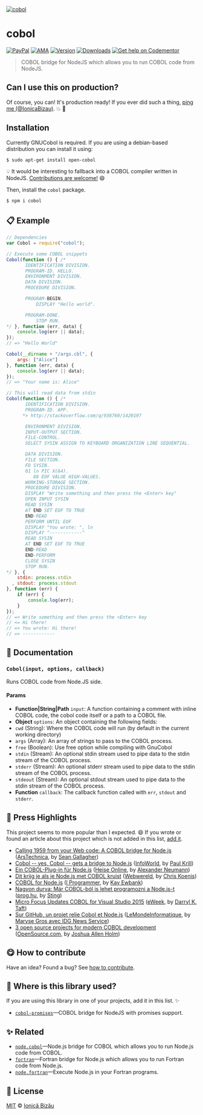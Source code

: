 
[![cobol](http://i.imgur.com/DutRzDr.png)](#)

# cobol

 [![PayPal](https://img.shields.io/badge/%24-paypal-f39c12.svg)][paypal-donations] [![AMA](https://img.shields.io/badge/ask%20me-anything-1abc9c.svg)](https://github.com/IonicaBizau/ama) [![Version](https://img.shields.io/npm/v/cobol.svg)](https://www.npmjs.com/package/cobol) [![Downloads](https://img.shields.io/npm/dt/cobol.svg)](https://www.npmjs.com/package/cobol) [![Get help on Codementor](https://cdn.codementor.io/badges/get_help_github.svg)](https://www.codementor.io/johnnyb?utm_source=github&utm_medium=button&utm_term=johnnyb&utm_campaign=github)

> COBOL bridge for NodeJS which allows you to run COBOL code from NodeJS.

## Can I use this on production?

Of course, you can! It's production ready! If you ever did such a thing, [ping me (@IonicaBizau)](https://twitter.com/IonicaBizau). :boom: :dizzy:


## Installation

Currently GNUCobol is required. If you are using a debian-based distribution you can install it using:

```sh
$ sudo apt-get install open-cobol
```

:bulb: It would be interesting to fallback into a COBOL compiler written in NodeJS. [Contributions are welcome!][contributing] :smile:

Then, install the `cobol` package.

```sh
$ npm i cobol
```

## :clipboard: Example



```js
// Dependencies
var Cobol = require("cobol");

// Execute some COBOL snippets
Cobol(function () { /*
       IDENTIFICATION DIVISION.
       PROGRAM-ID. HELLO.
       ENVIRONMENT DIVISION.
       DATA DIVISION.
       PROCEDURE DIVISION.

       PROGRAM-BEGIN.
           DISPLAY "Hello world".

       PROGRAM-DONE.
           STOP RUN.
*/ }, function (err, data) {
    console.log(err || data);
});
// => "Hello World"

Cobol(__dirname + "/args.cbl", {
    args: ["Alice"]
}, function (err, data) {
    console.log(err || data);
});
// => "Your name is: Alice"

// This will read data from stdin
Cobol(function () { /*
       IDENTIFICATION DIVISION.
       PROGRAM-ID. APP.
      *> http://stackoverflow.com/q/938760/1420197

       ENVIRONMENT DIVISION.
       INPUT-OUTPUT SECTION.
       FILE-CONTROL.
       SELECT SYSIN ASSIGN TO KEYBOARD ORGANIZATION LINE SEQUENTIAL.

       DATA DIVISION.
       FILE SECTION.
       FD SYSIN.
       01 ln PIC X(64).
          88 EOF VALUE HIGH-VALUES.
       WORKING-STORAGE SECTION.
       PROCEDURE DIVISION.
       DISPLAY "Write something and then press the <Enter> key"
       OPEN INPUT SYSIN
       READ SYSIN
       AT END SET EOF TO TRUE
       END-READ
       PERFORM UNTIL EOF
       DISPLAY "You wrote: ", ln
       DISPLAY "------------"
       READ SYSIN
       AT END SET EOF TO TRUE
       END-READ
       END-PERFORM
       CLOSE SYSIN
       STOP RUN.
*/ }, {
    stdin: process.stdin
  , stdout: process.stdout
}, function (err) {
    if (err) {
        console.log(err);
    }
});
// => Write something and then press the <Enter> key
// <= Hi there!
// => You wrote: Hi there!
// => ------------
```

## :memo: Documentation


### `Cobol(input, options, callback)`
Runs COBOL code from Node.JS side.

#### Params
- **Function|String|Path** `input`: A function containing a comment with inline COBOL code, the cobol code itself or a path to a COBOL file.
- **Object** `options`: An object containing the following fields:
 - `cwd` (String): Where the COBOL code will run (by default in the current working directory)
 - `args` (Array): An array of strings to pass to the COBOL process.
 - `free` (Boolean): Use free option while compiling with GnuCobol
 - `stdin` (Stream): An optional stdin stream used to pipe data to the stdin stream of the COBOL process.
 - `stderr` (Stream): An optional stderr stream used to pipe data to the stdin stream of the COBOL process.
 - `stdeout` (Stream): An optional stdout stream used to pipe data to the stdin stream of the COBOL process.
- **Function** `callback`: The callback function called with `err`, `stdout` and `stderr`.



## :newspaper: Press Highlights

This project seems to more popular than I expected. :smile: If you wrote or found an article about this project which is not added in this list, [add it][contributing].


 - [Calling 1959 from your Web code: A COBOL bridge for Node.js](http://arstechnica.com/information-technology/2015/08/calling-1959-from-your-web-code-a-cobol-bridge-for-node-js/) ([ArsTechnica](http://arstechnica.com/), by [Sean Gallagher](http://arstechnica.com/author/sean-gallagher/))
 - [Cobol -- yes, Cobol -- gets a bridge to Node.js](http://www.infoworld.com/article/2972314/application-development/cobol-nodejs-bridge.html) ([InfoWorld](http://www.infoworld.com/), by [Paul Krill](http://www.infoworld.com/author/Paul-Krill/))
 - [Ein COBOL-Plug-in für Node.js](http://www.heise.de/newsticker/meldung/Ein-COBOL-Plug-in-fuer-Node-js-2783225.html) ([Heise Online](http://heise.de), by [Alexander Neumann](http://www.heise.de/ix/editors/ix_redakteur_907177.html))
 - [Dit krijg je als je Node.js met COBOL kruist](http://webwereld.nl/open-source/88040-dit-krijg-je-als-je-node-js-met-cobol-kruist) ([Webwereld](http://webwereld.nl/), by [Chris Koenis](http://webwereld.nl/auteur/chris-koenis))
 - [COBOL for Node.js](http://www.i-programmer.info/news/98-languages/8904-cobol-for-nodejs.html) ([I Programmer](http://www.i-programmer.info/), by [Kay Ewbank](https://twitter.com/KayEwbank))
 - [Nagyon durva: Már COBOL-ból is lehet programozni a Node.js-t](http://prog.hu/hirek/4012/nagyon-durva-mar-cobol-bol-is-lehet-programozni-a-node-js-t) ([prog.hu](http://prog.hu/), by [Sting](http://prog.hu/azonosito/info/Sting?pop=1))
 - [Micro Focus Updates COBOL for Visual Studio 2015](http://www.eweek.com/developer/micro-focus-updates-cobol-for-visual-studio-2015.html) ([eWeek](http://eweek.com/), by [Darryl K. Taft](http://www.eweek.com/cp/bio/Darryl-K.-Taft/))
 - [Sur GitHub, un projet relie Cobol et Node.js](http://www.lemondeinformatique.fr/actualites/lire-sur-github-un-projet-relie-cobol-et-nodejs-62116.html) ([LeMondeInformatique](http://lemondeinformatique.fr/), by [Maryse Gros avec IDG News Service](mailto:redac_weblmi@it-news-info.com))
 - [3 open source projects for modern COBOL development](http://opensource.com/life/15/10/open-source-cobol-development) ([OpenSource.com](http://opensource.com/), by [Joshua Allen Holm](http://opensource.com/users/holmja))


## :yum: How to contribute
Have an idea? Found a bug? See [how to contribute][contributing].

## :dizzy: Where is this library used?
If you are using this library in one of your projects, add it in this list. :sparkles:


 - [`cobol-promises`](https://github.com/IonicaBizau/node-cobol-promises)—COBOL bridge for NodeJS with promises support.

## :sparkles: Related

 - [`node.cobol`](https://github.com/IonicaBizau/node.cobol#readme)—Node.js bridge for COBOL which allows you to run Node.js code from COBOL.
 - [`fortran`](https://github.com/IonicaBizau/node-fortran)—Fortran bridge for Node.js which allows you to run Fortran code from Node.js.
 - [`node.fortran`](https://github.com/IonicaBizau/node.fortran#readme)—Execute Node.js in your Fortran programs.



## :scroll: License

[MIT][license] © [Ionică Bizău][website]

[paypal-donations]: https://www.paypal.com/cgi-bin/webscr?cmd=_s-xclick&hosted_button_id=RVXDDLKKLQRJW
[donate-now]: http://i.imgur.com/6cMbHOC.png

[license]: http://showalicense.com/?fullname=Ionic%C4%83%20Biz%C4%83u%20%3Cbizauionica%40gmail.com%3E%20(http%3A%2F%2Fionicabizau.net)&year=2013#license-mit
[website]: http://ionicabizau.net
[contributing]: /CONTRIBUTING.md
[docs]: /DOCUMENTATION.md
